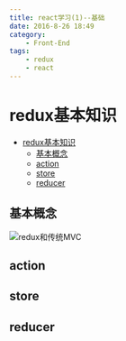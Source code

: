 ```yaml
---
title: react学习(1)--基础
date: 2016-8-26 18:49
category:
	- Front-End
tags:
	- redux
	- react
---
```

# redux基本知识

<!-- TOC depthFrom:1 depthTo:6 withLinks:1 updateOnSave:1 orderedList:0 -->

- [redux基本知识](#redux基本知识)
	- [基本概念](#基本概念)
	- [action](#action)
	- [store](#store)
	- [reducer](#reducer)

<!-- /TOC -->

## 基本概念
![redux和传统MVC](http://7xrn62.com1.z0.glb.clouddn.com/c7323445e07a058d2fe286b1e4bcfee0.png)

## action

## store

## reducer
